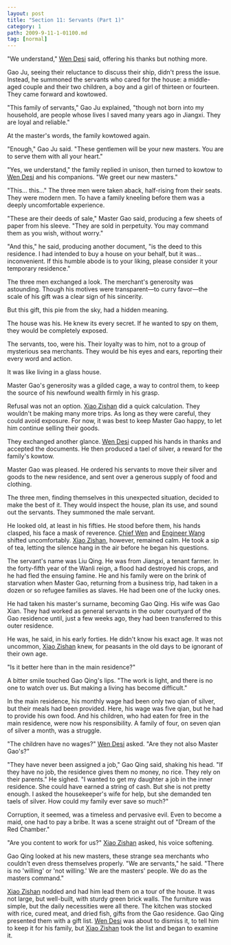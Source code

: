```yaml
---
layout: post
title: "Section 11: Servants (Part 1)"
category: 1
path: 2009-9-11-1-01100.md
tag: [normal]
---
```


"We understand," [Wen Desi][y002] said, offering his thanks but nothing more.

Gao Ju, seeing their reluctance to discuss their ship, didn't press the issue. Instead, he summoned the servants who cared for the house: a middle-aged couple and their two children, a boy and a girl of thirteen or fourteen. They came forward and kowtowed.

"This family of servants," Gao Ju explained, "though not born into my household, are people whose lives I saved many years ago in Jiangxi. They are loyal and reliable."

At the master's words, the family kowtowed again.

"Enough," Gao Ju said. "These gentlemen will be your new masters. You are to serve them with all your heart."

"Yes, we understand," the family replied in unison, then turned to kowtow to [Wen Desi][y002] and his companions. "We greet our new masters."

"This... this..." The three men were taken aback, half-rising from their seats. They were modern men. To have a family kneeling before them was a deeply uncomfortable experience.

"These are their deeds of sale," Master Gao said, producing a few sheets of paper from his sleeve. "They are sold in perpetuity. You may command them as you wish, without worry."

"And this," he said, producing another document, "is the deed to this residence. I had intended to buy a house on your behalf, but it was... inconvenient. If this humble abode is to your liking, please consider it your temporary residence."

The three men exchanged a look. The merchant's generosity was astounding. Though his motives were transparent—to curry favor—the scale of his gift was a clear sign of his sincerity.

But this gift, this pie from the sky, had a hidden meaning.

The house was his. He knew its every secret. If he wanted to spy on them, they would be completely exposed.

The servants, too, were his. Their loyalty was to him, not to a group of mysterious sea merchants. They would be his eyes and ears, reporting their every word and action.

It was like living in a glass house.

Master Gao's generosity was a gilded cage, a way to control them, to keep the source of his newfound wealth firmly in his grasp.

Refusal was not an option. [Xiao Zishan][y001] did a quick calculation. They wouldn't be making many more trips. As long as they were careful, they could avoid exposure. For now, it was best to keep Master Gao happy, to let him continue selling their goods.

They exchanged another glance. [Wen Desi][y002] cupped his hands in thanks and accepted the documents. He then produced a tael of silver, a reward for the family's kowtow.

Master Gao was pleased. He ordered his servants to move their silver and goods to the new residence, and sent over a generous supply of food and clothing.

The three men, finding themselves in this unexpected situation, decided to make the best of it. They would inspect the house, plan its use, and sound out the servants. They summoned the male servant.

He looked old, at least in his fifties. He stood before them, his hands clasped, his face a mask of reverence. [Chief Wen][y002] and [Engineer Wang][y003] shifted uncomfortably. [Xiao Zishan][y001], however, remained calm. He took a sip of tea, letting the silence hang in the air before he began his questions.

The servant's name was Liu Qing. He was from Jiangxi, a tenant farmer. In the forty-fifth year of the Wanli reign, a flood had destroyed his crops, and he had fled the ensuing famine. He and his family were on the brink of starvation when Master Gao, returning from a business trip, had taken in a dozen or so refugee families as slaves. He had been one of the lucky ones.

He had taken his master's surname, becoming Gao Qing. His wife was Gao Xian. They had worked as general servants in the outer courtyard of the Gao residence until, just a few weeks ago, they had been transferred to this outer residence.

He was, he said, in his early forties. He didn't know his exact age. It was not uncommon, [Xiao Zishan][y001] knew, for peasants in the old days to be ignorant of their own age.

"Is it better here than in the main residence?"

A bitter smile touched Gao Qing's lips. "The work is light, and there is no one to watch over us. But making a living has become difficult."

In the main residence, his monthly wage had been only two qian of silver, but their meals had been provided. Here, his wage was five qian, but he had to provide his own food. And his children, who had eaten for free in the main residence, were now his responsibility. A family of four, on seven qian of silver a month, was a struggle.

"The children have no wages?" [Wen Desi][y002] asked. "Are they not also Master Gao's?"

"They have never been assigned a job," Gao Qing said, shaking his head. "If they have no job, the residence gives them no money, no rice. They rely on their parents." He sighed. "I wanted to get my daughter a job in the inner residence. She could have earned a string of cash. But she is not pretty enough. I asked the housekeeper's wife for help, but she demanded ten taels of silver. How could my family ever save so much?"

Corruption, it seemed, was a timeless and pervasive evil. Even to become a maid, one had to pay a bribe. It was a scene straight out of "Dream of the Red Chamber."

"Are you content to work for us?" [Xiao Zishan][y001] asked, his voice softening.

Gao Qing looked at his new masters, these strange sea merchants who couldn't even dress themselves properly. "We are servants," he said. "There is no 'willing' or 'not willing.' We are the masters' people. We do as the masters command."

[Xiao Zishan][y001] nodded and had him lead them on a tour of the house. It was not large, but well-built, with sturdy green brick walls. The furniture was simple, but the daily necessities were all there. The kitchen was stocked with rice, cured meat, and dried fish, gifts from the Gao residence. Gao Qing presented them with a gift list. [Wen Desi][y002] was about to dismiss it, to tell him to keep it for his family, but [Xiao Zishan][y001] took the list and began to examine it.

[y001]: /characters/y001 "Xiao Zishan"
[y002]: /characters/y002 "Wen Desi"
[y003]: /characters/y003 "Wang Luobin"